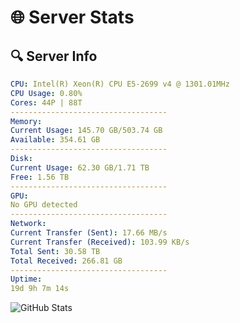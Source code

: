 # 🌐 Server Stats
## 🔍 Server Info
```yaml
CPU: Intel(R) Xeon(R) CPU E5-2699 v4 @ 1301.01MHz
CPU Usage: 0.80%
Cores: 44P | 88T
-----------------------------------
Memory:
Current Usage: 145.70 GB/503.74 GB
Available: 354.61 GB
-----------------------------------
Disk:
Current Usage: 62.30 GB/1.71 TB
Free: 1.56 TB
-----------------------------------
GPU:
No GPU detected
-----------------------------------
Network:
Current Transfer (Sent): 17.66 MB/s
Current Transfer (Received): 103.99 KB/s
Total Sent: 30.58 TB
Total Received: 266.81 GB
-----------------------------------
Uptime:
19d 9h 7m 14s
```
![GitHub Stats](https://img.shields.io/badge/Updated-2025-03-27_06:30:03-blue)